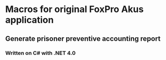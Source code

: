 # Macros for original FoxPro Akus application
## Generate prisoner preventive accounting report 
### Written on C# with .NET 4.0
